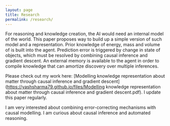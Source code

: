 ```yaml
---
layout: page
title: Research
permalink: /research/
---
```


For reasoning and knowledge creation, the AI would need an internal model of the world. This paper proposes way to build up a simple version of such model and a representation. Prior knowledge of energy, mass and volume of is built into the agent. Prediction error is triggered by change in state of objects, which must be resolved by combining causal inference and gradient descent. An external memory is available to the agent in order to compile knowledge that can amortize discovery over multiple inferences.

Please check out my work here:
[Modelling knowledge representation about matter through causal inference and gradient descent](https://yashsharma79.github.io/files/Modelling knowledge representation about matter through causal inference and gradient descent.pdf). I update this paper regularly. 

I am very interested about combining error-correcting mechanisms with causal modelling. I am curious about causal inference and automated reasoning.